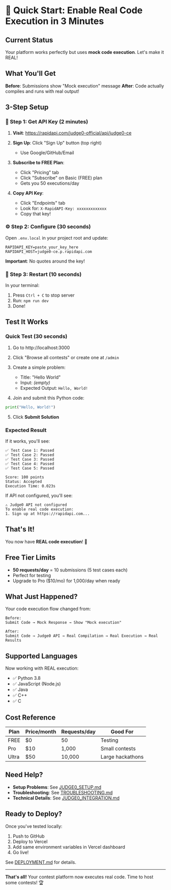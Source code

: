 # 🚀 Quick Start: Enable Real Code Execution in 3 Minutes

## Current Status

Your platform works perfectly but uses **mock code execution**. Let's make it REAL!

## What You'll Get

**Before**: Submissions show "Mock execution" message
**After**: Code actually compiles and runs with real output!

## 3-Step Setup

### 📝 Step 1: Get API Key (2 minutes)

1. **Visit**: https://rapidapi.com/judge0-official/api/judge0-ce

2. **Sign Up**: Click "Sign Up" button (top right)
   - Use Google/GitHub/Email

3. **Subscribe to FREE Plan**:
   - Click "Pricing" tab
   - Click "Subscribe" on Basic (FREE) plan
   - Gets you 50 executions/day

4. **Copy API Key**:
   - Click "Endpoints" tab
   - Look for: `X-RapidAPI-Key: xxxxxxxxxxxxx`
   - Copy that key!

### ⚙️ Step 2: Configure (30 seconds)

Open `.env.local` in your project root and update:

```env
RAPIDAPI_KEY=paste_your_key_here
RAPIDAPI_HOST=judge0-ce.p.rapidapi.com
```

**Important**: No quotes around the key!

### 🔄 Step 3: Restart (10 seconds)

In your terminal:
1. Press `Ctrl + C` to stop server
2. Run: `npm run dev`
3. Done!

## Test It Works

### Quick Test (30 seconds)

1. Go to http://localhost:3000
2. Click "Browse all contests" or create one at `/admin`
3. Create a simple problem:
   - Title: "Hello World"
   - Input: *(empty)*
   - Expected Output: `Hello, World!`

4. Join and submit this Python code:
```python
print("Hello, World!")
```

5. Click **Submit Solution**

### Expected Result

If it works, you'll see:
```
✅ Test Case 1: Passed
✅ Test Case 2: Passed
✅ Test Case 3: Passed
✅ Test Case 4: Passed
✅ Test Case 5: Passed

Score: 100 points
Status: Accepted
Execution Time: 0.023s
```

If API not configured, you'll see:
```
⚠️ Judge0 API not configured
To enable real code execution:
1. Sign up at https://rapidapi.com...
```

## That's It!

You now have **REAL code execution**! 🎉

## Free Tier Limits

- **50 requests/day** = 10 submissions (5 test cases each)
- Perfect for testing
- Upgrade to Pro ($10/mo) for 1,000/day when ready

## What Just Happened?

Your code execution flow changed from:

```
Before:
Submit Code → Mock Response → Show "Mock execution"

After:
Submit Code → Judge0 API → Real Compilation → Real Execution → Real Results
```

## Supported Languages

Now working with REAL execution:
- ✅ Python 3.8
- ✅ JavaScript (Node.js)
- ✅ Java
- ✅ C++
- ✅ C

## Cost Reference

| Plan   | Price/month | Requests/day | Good For          |
|--------|-------------|--------------|-------------------|
| FREE   | $0          | 50           | Testing           |
| Pro    | $10         | 1,000        | Small contests    |
| Ultra  | $50         | 10,000       | Large hackathons  |

## Need Help?

- **Setup Problems**: See [JUDGE0_SETUP.md](./JUDGE0_SETUP.md)
- **Troubleshooting**: See [TROUBLESHOOTING.md](./TROUBLESHOOTING.md)
- **Technical Details**: See [JUDGE0_INTEGRATION.md](./JUDGE0_INTEGRATION.md)

## Ready to Deploy?

Once you've tested locally:
1. Push to GitHub
2. Deploy to Vercel
3. Add same environment variables in Vercel dashboard
4. Go live!

See [DEPLOYMENT.md](./DEPLOYMENT.md) for details.

---

**That's all!** Your contest platform now executes real code. Time to host some contests! 🏆
